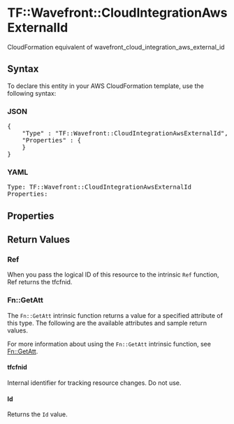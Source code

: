# TF::Wavefront::CloudIntegrationAwsExternalId

CloudFormation equivalent of wavefront_cloud_integration_aws_external_id

## Syntax

To declare this entity in your AWS CloudFormation template, use the following syntax:

### JSON

<pre>
{
    "Type" : "TF::Wavefront::CloudIntegrationAwsExternalId",
    "Properties" : {
    }
}
</pre>

### YAML

<pre>
Type: TF::Wavefront::CloudIntegrationAwsExternalId
Properties:
</pre>

## Properties

## Return Values

### Ref

When you pass the logical ID of this resource to the intrinsic `Ref` function, Ref returns the tfcfnid.

### Fn::GetAtt

The `Fn::GetAtt` intrinsic function returns a value for a specified attribute of this type. The following are the available attributes and sample return values.

For more information about using the `Fn::GetAtt` intrinsic function, see [Fn::GetAtt](https://docs.aws.amazon.com/AWSCloudFormation/latest/UserGuide/intrinsic-function-reference-getatt.html).

#### tfcfnid

Internal identifier for tracking resource changes. Do not use.

#### Id

Returns the <code>Id</code> value.

